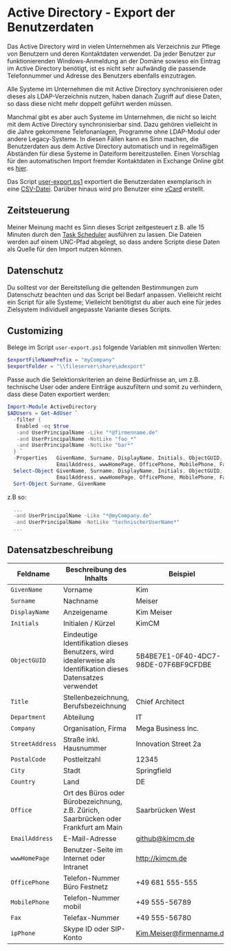 # Active Directory - Export der Benutzerdaten

Das Active Directory wird in vielen Unternehmen als Verzeichnis zur Pflege von Benutzern und deren Kontaktdaten verwendet. Da jeder Benutzer zur funktionierenden Windows-Anmeldung an der Domäne sowieso ein Eintrag im Active Directory benötigt, ist es nicht sehr aufwändig die passende Telefonnummer und Adresse des Benutzers ebenfalls einzutragen.

Alle Systeme im Unternehmen die mit Active Directory synchronisieren oder dieses als LDAP-Verzeichnis nutzen, haben danach Zugriff auf diese Daten, so dass diese nicht mehr doppelt geführt werden müssen. 

Manchmal gibt es aber auch Systeme im Unternehmen, die nicht so leicht mit dem Active Directory synchronisierbar sind. Dazu gehören vielleicht in die Jahre gekommene Telefonanlagen, Programme ohne LDAP-Modul oder andere Legacy-Systeme. In diesen Fällen kann es Sinn machen, die Benutzerdaten aus dem Active Directory automatisch und in regelmäßigen Abständen für diese Systeme in Dateiform bereitzustellen. Einen Vorschlag für den automatischen Import fremder Kontaktdaten in Exchange Online gibt es [hier](https://github.com/KimCM/ExchangeOnlineContactImport).

Das Script [user-export.ps1](user-export.ps1) exportiert die Benutzerdaten exemplarisch in eine [CSV-Datei](https://de.wikipedia.org/wiki/CSV_(Dateiformat)). Darüber hinaus wird pro Benutzer eine [vCard](https://de.wikipedia.org/wiki/VCard) erstellt.

## Zeitsteuerung

Meiner Meinung macht es Sinn dieses Script zeitgesteuert z.B. alle 15 Minuten durch den [Task Scheduler](https://docs.microsoft.com/de-de/windows/desktop/TaskSchd/using-the-task-scheduler) ausführen zu lassen. Die Dateien werden auf einem UNC-Pfad abgelegt, so dass andere Scripte diese Daten als Quelle für den Import nutzen können.

## Datenschutz

Du solltest vor der Bereitstellung die geltenden Bestimmungen zum Datenschutz beachten und das Script bei Bedarf anpassen. Vielleicht reicht ein Script für alle Systeme; Vielleicht benötigtst du aber auch eine für jedes Zielsystem individuell angepasste Variante dieses Scripts.

## Customizing

Belege im Script `user-export.ps1` folgende Variablen mit sinnvollen Werten:

```ps1
$exportFileNamePrefix = "myCompany"
$exportFolder = "\\fileserver\share\adexport"
```

Passe auch die Selektionskriterien an deine Bedürfnisse an, um  z.B. technische User oder andere Einträge auszufiltern und somit
zu verhindern, dass diese Daten exportiert werden:

```ps1
Import-Module ActiveDirectory
$ADUsers = Get-AdUser `
  -filter {
   Enabled -eq $true
   -and UserPrincipalName -Like "*@firmenname.de"
   -and UserPrincipalName -NotLike "foo_*"
   -and UserPrincipalName -NotLike "bar*"   
  } `
  -Properties   GivenName, Surname, DisplayName, Initials, ObjectGUID, Title, Department, Company, StreetAddress, PostalCode, City, Country, `
                EmailAddress, wwwHomePage, OfficePhone, MobilePhone, Fax, ipPhone | 
  Select-Object GivenName, Surname, DisplayName, Initials, ObjectGUID, Title, Department, Company, StreetAddress, PostalCode, City, Country, `
                EmailAddress, wwwHomePage, OfficePhone, MobilePhone, Fax, ipPhone
  Sort-Object Surname, GivenName
```
z.B so:

```ps1
  ...
  -and UserPrincipalName -Like "*@myCompany.de"
  -and UserPrincipalName -NotLike "technischerUserName*"
  ...   
```

## Datensatzbeschreibung

| Feldname | Beschreibung des Inhalts | Beispiel |
| --- | --- | --- |
| `GivenName` | Vorname | Kim  |
| `Surname` | Nachname | Meiser |
| `DisplayName` | Anzeigename | Kim Meiser |
| `Initials` | Initialen / Kürzel | KimCM |
| `ObjectGUID` | Eindeutige Identifikation dieses Benutzers, wird idealerweise als Identifikation dieses Datensatzes verwendet | 5B4BE7E1-0F40-4DC7-98DE-07F6BF9CFDBE |
| `Title` | Stellenbezeichnung, Berufsbezeichnung | Chief Architect |
| `Department` | Abteilung | IT |
| `Company` | Organisation, Firma | Mega Business Inc. |
| `StreetAddress` | Straße inkl. Hausnummer | Innovation Street 2a |
| `PostalCode` | Postleitzahl | 12345 |
| `City` | Stadt | Springfield |
| `Country` | Land | DE |
| `Office` | Ort des Büros oder Bürobezeichnung, z.B. Zürich, Saarbrücken oder Frankfurt am Main | Saarbrücken West
| `EmailAddress` | E-Mail-Adresse | github@kimcm.de |
| `wwwHomePage` | Benutzer-Seite im Internet oder Intranet | http://kimcm.de
| `OfficePhone` | Telefon-Nummer Büro Festnetz | +49 681 555-555 |
| `MobilePhone` | Telefon-Nummer mobil | +49 555-56789 |
| `Fax` | Telefax-Nummer | +49 555-56780 |
| `ipPhone` | Skype ID oder SIP-Konto | Kim.Meiser@firmenname.de |